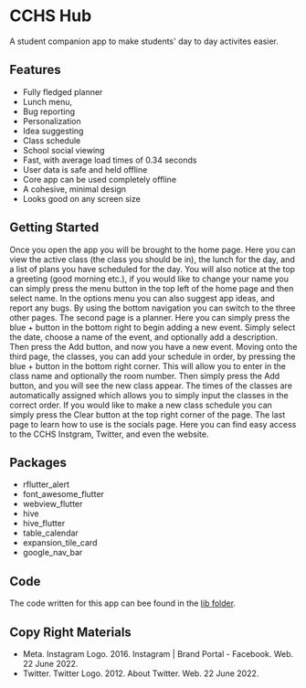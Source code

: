 # CCHS Hub
A student companion app to make students' day to day activites easier.
## Features
- Fully fledged planner
- Lunch menu,
- Bug reporting
- Personalization
- Idea suggesting
- Class schedule
- School social viewing
- Fast, with average load times of 0.34 seconds
- User data is safe and held offline
- Core app can be used completely offline
- A cohesive, minimal design
- Looks good on any screen size
## Getting Started
Once you open the app you will be brought to the home page. Here you can view the active class (the class you should be in), the lunch for the day, and a list of plans you have scheduled for the day. You will also notice at the top a greeting (good morning etc.), if you would like to change your name you can simply press the menu button in the top left of the home page and then select name. In the options menu you can also suggest app ideas, and report any bugs. By using the bottom navigation you can switch to the three other pages. The second page is a planner. Here you can simply press the blue + button in the bottom right to begin adding a new event. Simply select the date, choose a name of the event, and optionally add a description. Then press the Add button, and now you have a new event. Moving onto the third page, the classes, you can add your schedule in order, by pressing the blue + button in the bottom right corner. This will allow you to enter in the class name and optionally the room number. Then simply press the Add button, and you will see the new class appear. The times of the classes are automatically assigned which allows you to simply input the classes in the correct order. If you would like to make a new class schedule you can simply press the Clear button at the top right corner of the page. The last page to learn how to use is the socials page. Here you can find easy access to the CCHS Instgram, Twitter, and even the website.

## Packages
- rflutter_alert
- font_awesome_flutter
- webview_flutter
- hive
- hive_flutter
- table_calendar
- expansion_tile_card
- google_nav_bar

## Code
The code written for this app can bee found in the [lib folder](https://github.com/Quantam-Studios/CCHS_Hub-FBLA-2021-2022/tree/main/cchs_hub/lib).

## Copy Right Materials
- Meta. Instagram Logo. 2016. Instagram | Brand Portal - Facebook. Web. 22 June 2022. 
- Twitter. Twitter Logo. 2012. About Twitter. Web. 22 June 2022.
